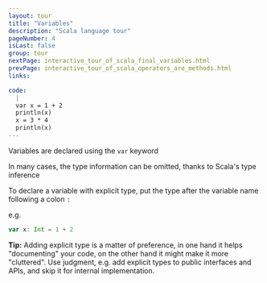 ```yaml
---
layout: tour
title: "Variables"
description: "Scala language tour"
pageNumber: 4
isLast: false
group: tour
nextPage: interactive_tour_of_scala_final_variables.html
prevPage: interactive_tour_of_scala_operators_are_methods.html
links:

code:
  |
  var x = 1 + 2  
  println(x)  
  x = 3 * 4  
  println(x)  
---
```


Variables are declared using the `var` keyword

In many cases, the type information can be omitted, thanks to Scala's type inference 

To declare a variable with explicit type, put the type after the variable name following a colon `:`

e.g. 

```scala
var x: Int = 1 + 2
```

<div class="alert alert-info">
<strong>Tip:</strong> Adding explicit type is a matter of preference, in one hand it helps "documenting" your code, on the other hand it might make it more "cluttered". Use judgment, e.g. add explicit types to public interfaces and APIs, and skip it for internal implementation.
</div>
